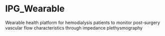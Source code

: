 # IPG_Wearable
Wearable health platform for hemodialysis patients to monitor post-surgery vascular flow characteristics through impedance plethysmography
